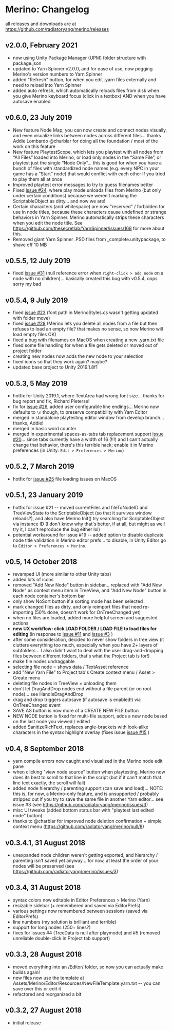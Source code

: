 # Merino: Changelog

all releases and downloads are at https://github.com/radiatoryang/merino/releases

## v2.0.0, February 2021
- now using Unity Package Manager (UPM) folder structure with package.json
- updated to Yarn Spinner v2.0.0, and for ease of use, now pegging Merino's version numbers to Yarn Spinner
- added "Refresh" button, for when you edit .yarn files externally and need to reload into Yarn Spinner
- added auto refresh, which automatically reloads files from disk when you give Merino keyboard focus (click in a textbox) AND when you have autosave enabled

## v0.6.0, 23 July 2019
- New feature Node Map; you can now create and connect nodes visually, and even visualize links between nodes across different files… thanks Addie Lombardo @charblar for doing all the foundation / most of the work on this feature
- New feature PlaytestScope, which lets you playtest with all nodes from “All Files” loaded into Merino, or load only nodes in the “Same File”, or playtest just the single “Node Only”... this is good for when you have a bunch of files with standardized node names (e.g. every NPC in your game has a “Start” node) that would conflict with each other if you tried to play them all at once
- Improved playtest error messages to try to guess filenames better
- Fixed [issue #24](https://github.com/radiatoryang/merino/issues/24), where play mode unloads files from Merino (but only under certain conditions) because we weren’t marking the ScriptableObject as dirty… and now we are!
- Certain characters (and whitespace) are now "reserved" / forbidden for use in node titles, because these characters cause undefined or strange behaviors in Yarn Spinner. Merino automatically strips these characters when you edit the node title. See https://github.com/thesecretlab/YarnSpinner/issues/168 for more about this.
- Removed giant Yarn Spinner .PSD files from _complete.unitypackage, to shave off 10 MB

## v0.5.5, 12 July 2019
- fixed [issue #31](https://github.com/radiatoryang/merino/issues/31) (null reference error when ``right-click > add node`` on a node with no children)... basically created this bug with v0.5.4, oops sorry my bad

## v0.5.4, 9 July 2019
- fixed [issue #23](https://github.com/radiatoryang/merino/issues/23) (font path in MerinoStyles.cs wasn't getting updated with folder move)
- fixed [issue #28](https://github.com/radiatoryang/merino/issues/28) (Merino lets you delete all nodes from a file but then refuses to load an empty file? that makes no sense, so now Merino will load empty files OK)
- fixed a bug with filenames on MacOS when creating a new .yarn.txt file
- fixed some file handling for when a file gets deleted or moved out of project folder
- creating new nodes now adds the new node to your selection
- fixed icons so that they work again? maybe?
- updated base project to Unity 2019.1.8f1

## v0.5.3, 5 May 2019
- hotfix for Unity 2019.1, where TextArea had wrong font size... thanks for bug report and fix, Richard Pieterse!
- fix for [issue #26](https://github.com/radiatoryang/merino/issues/26), added user configurable line endings... Merino now defaults to `\n` though, to preserve compatibility with Yarn Editor
- merged in standalone playtesting editor window from develop branch... thanks, Addie!
- merged in basic word counter
- merged in experimental spaces-as-tabs tab replacement support [issue #20](https://github.com/radiatoryang/merino/issues/20)... since tabs currently have a width of 16 (!!!) and I can't actually change that behavior, there's this terrible hack; enable it in Merino preferences (in Unity: `Edit > Preferences > Merino`)

## v0.5.2, 7 March 2019
- hotfix for [issue #25](https://github.com/radiatoryang/merino/issues/25) file loading issues on MacOS

## v0.5.1, 23 January 2019
- hotfix for issue #21 -- moved currentFiles and fileToNodeID and TreeViewState to the ScriptableObject (so that it survives window reloads?), and also have Merino Init() try searching for ScriptableObject via instance ID (I don't know why that's better, if at all, but might as well try it, I can't reproduce the bug either lol)
- potential workaround for issue #19 -- added option to disable duplicate node title validation in Merino editor prefs... to disable, in Unity Editor go to ``Editor > Preferences > Merino``.

## v0.5, 14 October 2018
- revamped UI (more similar to other Unity tabs)
- added lots of icons
- removed "Add New Node" button in sidebar... replaced with "Add New Node" as context menu item in TreeView, and "Add New Node" button in each node container's bottom bar
- only show NoSort button if a sorting mode has been selected
- mark changed files as dirty, and only reimport files that need re-importing (50% done, doesn't work for OnTreeChanged yet)
- when no files are loaded, added more helpful screen and suggested actions
- **new UX workflow: click LOAD FOLDER / LOAD FILE to load files for editing** (in response to [issue #11](https://github.com/radiatoryang/merino/issues/11) and [issue #3](https://github.com/radiatoryang/merino/issues/3) )
- after some consideration, decided to never show folders in tree view (it clutters everything too much, especially when you have 2+ layers of subfolders... I also didn't want to deal with the user drag-and-dropping files between different folders, that's what the Project tab is for!)
- make file nodes undraggable
- selecting file node = shows data / TextAsset reference
- add "New Yarn File" to Project tab's Create context menu / Asset > Create menu
- deleting file nodes in TreeView = unloading them
- don't let DragAndDrop nodes end without a file parent (or on root node)... see HandleDragAndDrop
- drag and drop triggers autosave (if autosave is enabled!) via OnTreeChanged event
- SAVE AS button is now more of a CREATE NEW FILE button
- NEW NODE button is fixed for multi-file support, adds a new node based on the last node you viewed / edited
- added SanitizeRichText, replaces angle-brackets with look-alike characters in the syntax highlight overlay (fixes issue [issue #15](https://github.com/radiatoryang/merino/issues/15) )

## v0.4, 8 September 2018
- yarn compile errors now caught and visualized in the Merino node edit pane
- when clicking "view node source" button when playtesting, Merino now does its best to scroll to that line in the script (but if it can't match that line text exactly, the scroll will fail)
- added node hierarchy / parenting support (can save and load)... NOTE: this is, for now, a Merino-only feature, and is unsupported / probably stripped out if you try to save the same file in another Yarn editor... see issue #3 (see https://github.com/radiatoryang/merino/issues/3) 
- misc UI tweaks (added bottom status bar with "playtest last edited node" button)
- thanks to @charblar for improved node deletion confirmation + simple context menu (https://github.com/radiatoryang/merino/pull/8)

## v0.3.4.1, 31 August 2018
- unexpanded node children weren't getting exported, and hierarchy / parenting isn't saved yet anyway... for now, at least the order of your nodes will be preserved (see https://github.com/radiatoryang/merino/issues/3) 

## v0.3.4, 31 August 2018
- syntax colors now editable in Editor Preferences > Merino (Yarn)
- resizable sidebar (+ remembered and saved via EditorPrefs)
- various settings now remembered between sessions (saved via EditorPrefs)
- line numbers (my solution is brilliant and terrible)
- support for long nodes (250+ lines?)
- fixes for issues #4 (TreeData is null after playmode) and #5 (removed unreliable double-click in Project tab support)

## v0.3.3, 28 August 2018
- moved everything into an /Editor/ folder, so now you can actually make builds again!
- new files now use the template at Assets/Merino/Editor/Resources/NewFileTemplate.yarn.txt -- you can save over this or edit it
- refactored and reorganized a bit

## v0.3.2, 27 August 2018
- initial release